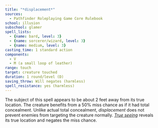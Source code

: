 ```yaml
---
title: "*displacement*"
sources:
  - Pathfinder Roleplaying Game Core Rulebook
school: illusion
subschool: glamer
spell_lists:
  - {name: bard, level: 3}
  - {name: sorcerer/wizard, level: 3}
  - {name: medium, level: 3}
casting_time: 1 standard action
components:
  - V
  - M (a small loop of leather)
range: touch
target: creature touched
duration: 1 round/level (D)
saving_throw: Will negates (harmless)
spell_resistance: yes (harmless)
---
```


The subject of this spell appears to be about 2 feet away from its true location. The creature benefits from a 50% miss chance as if it had total concealment. Unlike actual total concealment, *displacement* does not prevent enemies from targeting the creature normally. [*True seeing*](/spells/true-seeing/) reveals its true location and negates the miss chance.

